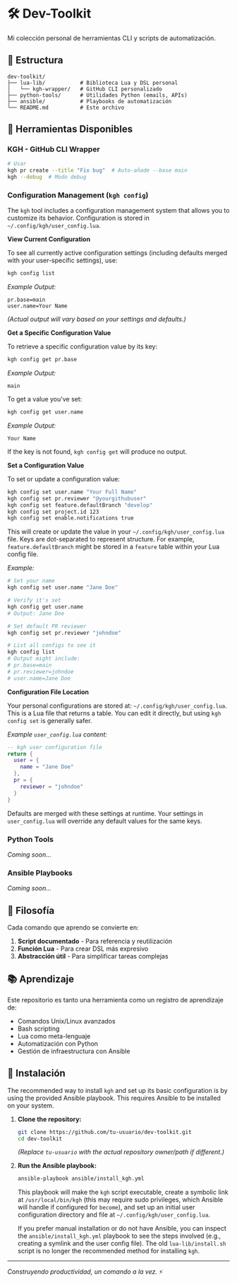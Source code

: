# 🛠 Dev-Toolkit

Mi colección personal de herramientas CLI y scripts de automatización.

## 📁 Estructura

```
dev-toolkit/
├── lua-lib/           # Biblioteca Lua y DSL personal
│   └── kgh-wrapper/   # GitHub CLI personalizado
├── python-tools/      # Utilidades Python (emails, APIs)
├── ansible/           # Playbooks de automatización
└── README.md          # Este archivo
```

## 🚀 Herramientas Disponibles

### KGH - GitHub CLI Wrapper
```bash
# Usar
kgh pr create --title "Fix bug"  # Auto-añade --base main
kgh --debug  # Modo debug
```

### Configuration Management (`kgh config`)

The `kgh` tool includes a configuration management system that allows you to customize its behavior. Configuration is stored in `~/.config/kgh/user_config.lua`.

**View Current Configuration**

To see all currently active configuration settings (including defaults merged with your user-specific settings), use:

```bash
kgh config list
```

*Example Output:*
```
pr.base=main
user.name=Your Name
```
*(Actual output will vary based on your settings and defaults.)*

**Get a Specific Configuration Value**

To retrieve a specific configuration value by its key:

```bash
kgh config get pr.base
```
*Example Output:*
```
main
```

To get a value you've set:
```bash
kgh config get user.name
```
*Example Output:*
```
Your Name
```
If the key is not found, `kgh config get` will produce no output.

**Set a Configuration Value**

To set or update a configuration value:

```bash
kgh config set user.name "Your Full Name"
kgh config set pr.reviewer "@yourgithubuser"
kgh config set feature.defaultBranch "develop" 
kgh config set project.id 123
kgh config set enable.notifications true
```

This will create or update the value in your `~/.config/kgh/user_config.lua` file.
Keys are dot-separated to represent structure. For example, `feature.defaultBranch` might be stored in a `feature` table within your Lua config file.

*Example:*
```bash
# Set your name
kgh config set user.name "Jane Doe"

# Verify it's set
kgh config get user.name
# Output: Jane Doe

# Set default PR reviewer
kgh config set pr.reviewer "johndoe"

# List all configs to see it
kgh config list
# Output might include:
# pr.base=main
# pr.reviewer=johndoe
# user.name=Jane Doe
```

**Configuration File Location**

Your personal configurations are stored at: `~/.config/kgh/user_config.lua`.
This is a Lua file that returns a table. You can edit it directly, but using `kgh config set` is generally safer.

*Example `user_config.lua` content:*
```lua
-- kgh user configuration file
return {
  user = {
    name = "Jane Doe"
  },
  pr = {
    reviewer = "johndoe"
  }
}
```
Defaults are merged with these settings at runtime. Your settings in `user_config.lua` will override any default values for the same keys.

### Python Tools
*Coming soon...*

### Ansible Playbooks
*Coming soon...*

## 🎯 Filosofía

Cada comando que aprendo se convierte en:
1. **Script documentado** - Para referencia y reutilización
2. **Función Lua** - Para crear DSL más expresivo
3. **Abstracción útil** - Para simplificar tareas complejas

## 📚 Aprendizaje

Este repositorio es tanto una herramienta como un registro de aprendizaje de:
- Comandos Unix/Linux avanzados
- Bash scripting
- Lua como meta-lenguaje
- Automatización con Python
- Gestión de infraestructura con Ansible

## 🔧 Instalación

The recommended way to install `kgh` and set up its basic configuration is by using the provided Ansible playbook. This requires Ansible to be installed on your system.

1.  **Clone the repository:**
    ```bash
    git clone https://github.com/tu-usuario/dev-toolkit.git
    cd dev-toolkit
    ```
    *(Replace `tu-usuario` with the actual repository owner/path if different.)*

2.  **Run the Ansible playbook:**
    ```bash
    ansible-playbook ansible/install_kgh.yml
    ```
    This playbook will make the `kgh` script executable, create a symbolic link at `/usr/local/bin/kgh` (this may require sudo privileges, which Ansible will handle if configured for `become`), and set up an initial user configuration directory and file at `~/.config/kgh/user_config.lua`.

    If you prefer manual installation or do not have Ansible, you can inspect the `ansible/install_kgh.yml` playbook to see the steps involved (e.g., creating a symlink and the user config file). The old `lua-lib/install.sh` script is no longer the recommended method for installing `kgh`.

---
*Construyendo productividad, un comando a la vez.* ⚡